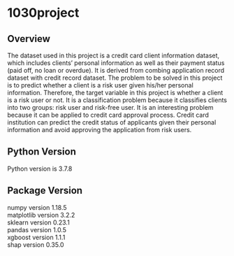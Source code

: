 # 1030project
## Overview
The dataset used in this project is a credit card client information dataset, which includes clients’ personal information as well as their payment status (paid off, no loan or overdue). It is derived from combing application record dataset with credit record dataset. The problem to be solved in this project is to predict whether a client is a risk user given his/her personal information. Therefore, the target variable in this project is whether a client is a risk user or not. It is a classification problem because it classifies clients into two groups: risk user and risk-free user. It is an interesting problem because it can be applied to credit card approval process. Credit card institution can predict the credit status of applicants given their personal information and avoid approving the application from risk users.

## Python Version
Python version is 3.7.8

## Package Version
numpy version 1.18.5      
matplotlib version 3.2.2        
sklearn version 0.23.1       
pandas version 1.0.5       
xgboost version 1.1.1       
shap version 0.35.0         
